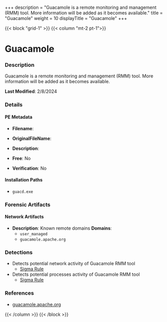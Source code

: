 +++
description = "Guacamole is a remote monitoring and management (RMM) tool. More information will be added as it becomes available."
title = "Guacamole"
weight = 10
displayTitle = "Guacamole"
+++


{{< block "grid-1" >}}
{{< column "mt-2 pt-1">}}

# Guacamole


### Description

Guacamole is a remote monitoring and management (RMM) tool. More information will be added as it becomes available.



**Last Modified**: 2/8/2024

### Details


#### PE Metadata
- **Filename**: 
- **OriginalFileName**: 
- **Description**: 


- **Free**: No

- **Verification**: No




#### Installation Paths
- `guacd.exe`

### Forensic Artifacts




#### Network Artifacts
- **Description**: Known remote domains  **Domains**:
    - `user_managed`
    - `guacamole.apache.org`


### Detections
- Detects potential network activity of Guacamole RMM tool
  - [Sigma Rule](https://github.com/magicsword-io/LOLRMM/blob/main/detections/sigma/guacamole_network_sigma.yml)
- Detects potential processes activity of Guacamole RMM tool
  - [Sigma Rule](https://github.com/magicsword-io/LOLRMM/blob/main/detections/sigma/guacamole_processes_sigma.yml)

### References
- [guacamole.apache.org](guacamole.apache.org)



{{< /column >}}
{{< /block >}}
